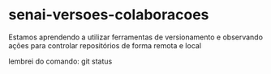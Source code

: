 # senai-versoes-colaboracoes

Estamos aprendendo a utilizar ferramentas de versionamento e observando ações para controlar repositórios de forma remota e local

lembrei do comando: git status